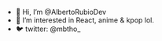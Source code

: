 - 👋 Hi, I’m @AlbertoRubioDev
- 👀 I’m interested in React, anime & kpop lol.
- 🐦 twitter: @mbtho_ 

<!---
AlbertoRubioDev/AlbertoRubioDev is a ✨ special ✨ repository because its `README.md` (this file) appears on your GitHub profile.
You can click the Preview link to take a look at your changes.
--->
